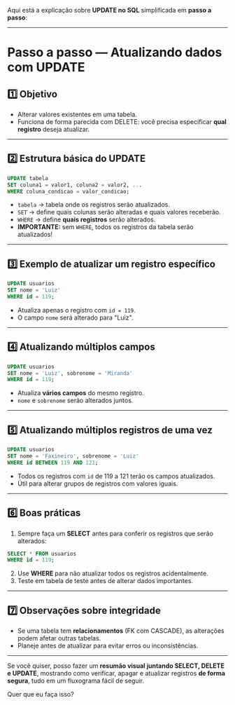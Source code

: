 Aqui está a explicação sobre **UPDATE no SQL** simplificada em **passo a passo**:

---

# Passo a passo — Atualizando dados com UPDATE

## 1️⃣ Objetivo

* Alterar valores existentes em uma tabela.
* Funciona de forma parecida com DELETE: você precisa especificar **qual registro** deseja atualizar.

---

## 2️⃣ Estrutura básica do UPDATE

```sql
UPDATE tabela
SET coluna1 = valor1, coluna2 = valor2, ...
WHERE coluna_condicao = valor_condicao;
```

* `tabela` → tabela onde os registros serão atualizados.
* `SET` → define quais colunas serão alteradas e quais valores receberão.
* `WHERE` → define **quais registros** serão alterados.
* **IMPORTANTE:** sem `WHERE`, todos os registros da tabela serão atualizados!

---

## 3️⃣ Exemplo de atualizar um registro específico

```sql
UPDATE usuarios
SET nome = 'Luiz'
WHERE id = 119;
```

* Atualiza apenas o registro com `id = 119`.
* O campo `nome` será alterado para "Luiz".

---

## 4️⃣ Atualizando múltiplos campos

```sql
UPDATE usuarios
SET nome = 'Luiz', sobrenome = 'Miranda'
WHERE id = 119;
```

* Atualiza **vários campos** do mesmo registro.
* `nome` e `sobrenome` serão alterados juntos.

---

## 5️⃣ Atualizando múltiplos registros de uma vez

```sql
UPDATE usuarios
SET nome = 'Faxineiro', sobrenome = 'Luiz'
WHERE id BETWEEN 119 AND 121;
```

* Todos os registros com `id` de 119 a 121 terão os campos atualizados.
* Útil para alterar grupos de registros com valores iguais.

---

## 6️⃣ Boas práticas

1. Sempre faça um **SELECT** antes para conferir os registros que serão alterados:

```sql
SELECT * FROM usuarios
WHERE id = 119;
```

2. Use **WHERE** para não atualizar todos os registros acidentalmente.
3. Teste em tabela de teste antes de alterar dados importantes.

---

## 7️⃣ Observações sobre integridade

* Se uma tabela tem **relacionamentos** (FK com CASCADE), as alterações podem afetar outras tabelas.
* Planeje antes de atualizar para evitar erros ou inconsistências.

---

Se você quiser, posso fazer um **resumão visual juntando SELECT, DELETE e UPDATE**, mostrando como verificar, apagar e atualizar registros **de forma segura**, tudo em um fluxograma fácil de seguir.

Quer que eu faça isso?
